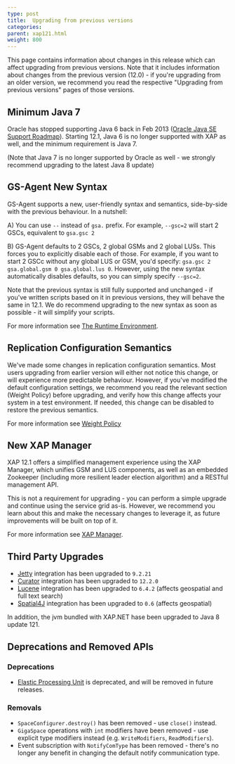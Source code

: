 ```yaml
---
type: post
title:  Upgrading from previous versions
categories:
parent: xap121.html
weight: 800
---
```


This page contains information about changes in this release which can affect upgrading from previous versions. Note that it includes information about changes from the previous version (12.0) - if you're upgrading from an older version, we recommend you read the respective "Upgrading from previous versions" pages of those versions.

## Minimum Java 7

Oracle has stopped supporting Java 6 back in Feb 2013 ([Oracle Java SE Support Roadmap](http://www.oracle.com/technetwork/java/eol-135779.html)). Starting 12.1, Java 6 is no longer supported with XAP as well, and the minimum requirement is Java 7.

(Note that Java 7 is no longer supported by Oracle as well - we strongly recommend upgrading to the latest Java 8 update)

## GS-Agent New Syntax

GS-Agent supports a new, user-friendly syntax and semantics, side-by-side with the previous behaviour. In a nutshell:

A) You can use `--` instead of `gsa.` prefix. For example, `--gsc=2` will start 2 GSCs, equivalent to `gsa.gsc 2`

B) GS-Agent defaults to 2 GSCs, 2 global GSMs and 2 global LUSs. This forces you to explicitly disable each of those. For example, if you want to start 2 GSCc without any global LUS or GSM, you'd specify: `gsa.gsc 2 gsa.global.gsm 0 gsa.global.lus 0`. However, using the new syntax automatically disables defaults, so you can simply specify `--gsc=2`.

Note that the previous syntax is still fully supported and unchanged - if you've written scripts based on it in previous versions, they will behave the same in 12.1. We do recommend upgrading to the new syntax as soon as possible - it will simplify your scripts.

For more information see [The Runtime Environment](/xap121adm/the-runtime-environment.html).

## Replication Configuration Semantics

We've made some changes in replication configuration semantics. Most users upgrading from earlier version will either not notice this change, or will experience more predictable behaviour. However, if you've modified the default configuration settings, we recommend you read the relevant section (Weight Policy) before upgrading, and verify how this change affects your system in a test environment. If needed, this change can be disabled to restore the previous semantics.

For more information see [Weight Policy](/xap121adm/controlling-the-replication-redo-log.html#weight-policy)

## New XAP Manager

XAP 12.1 offers a simplified management experience using the XAP Manager, which unifies GSM and LUS components, as well as an embedded Zookeeper (including more resilient leader election algorithm) and a RESTful management API. 

This is not a requirement for upgrading - you can perform a simple upgrade and continue using the service grid as-is. However, we recommend you learn about this and make the necessary changes to leverage it, as future improvements will be built on top of it.

For more information see [XAP Manager](/xap121adm/ugm-overview.html).

## Third Party Upgrades

* [Jetty](http://www.eclipse.org/jetty/) integration has been upgraded to `9.2.21`
* [Curator](http://curator.apache.org/) integration has been upgraded to `12.2.0`
* [Lucene](https://lucene.apache.org/) integration has been upgraded to `6.4.2` (affects geospatial and full text search)
* [Spatial4J](https://github.com/locationtech/spatial4j) integration has been upgraded to `0.6` (affects geospatial)

In addition, the jvm bundled with XAP.NET hase been upgraded to Java 8 update 121.

## Deprecations and Removed APIs

### Deprecations

* [Elastic Processing Unit](/xap120/elastic-processing-unit-overview.html) is deprecated, and will be removed in future releases. 

### Removals

* `SpaceConfigurer.destroy()` has been removed - use `close()` instead.
* `GigaSpace` operations with `int` modifiers have been removed - use explicit type modifiers instead (e.g. `WriteModifiers`, `ReadModifiers`).
* Event subscription with `NotifyComType` has been removed - there's no longer any benefit in changing the default notify communication type.
